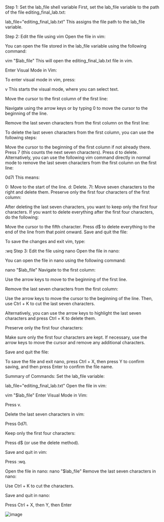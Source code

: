 Step 1: Set the lab_file shell variable
First, set the lab_file variable to the path of the file editing_final_lab.txt:


lab_file="editing_final_lab.txt"
This assigns the file path to the lab_file variable.

Step 2: Edit the file using vim
Open the file in vim:

You can open the file stored in the lab_file variable using the following command:


vim "$lab_file"
This will open the editing_final_lab.txt file in vim.

Enter Visual Mode in Vim:

To enter visual mode in vim, press:


v
This starts the visual mode, where you can select text.

Move the cursor to the first column of the first line:

Navigate using the arrow keys or by typing 0 to move the cursor to the beginning of the line.

Remove the last seven characters from the first column on the first line:

To delete the last seven characters from the first column, you can use the following steps:

Move the cursor to the beginning of the first column if not already there.
Press 7 (this counts the next seven characters).
Press d to delete.
Alternatively, you can use the following vim command directly in normal mode to remove the last seven characters from the first column on the first line:


0d7l
This means:

0: Move to the start of the line.
d: Delete.
7l: Move seven characters to the right and delete them.
Preserve only the first four characters of the first column:

After deleting the last seven characters, you want to keep only the first four characters. If you want to delete everything after the first four characters, do the following:

Move the cursor to the fifth character.
Press d$ to delete everything to the end of the line from that point onward.
Save and quit the file:

To save the changes and exit vim, type:


:wq
Step 3: Edit the file using nano
Open the file in nano:

You can open the file in nano using the following command:


nano "$lab_file"
Navigate to the first column:

Use the arrow keys to move to the beginning of the first line.

Remove the last seven characters from the first column:

Use the arrow keys to move the cursor to the beginning of the line. Then, use Ctrl + K to cut the last seven characters.

Alternatively, you can use the arrow keys to highlight the last seven characters and press Ctrl + K to delete them.

Preserve only the first four characters:

Make sure only the first four characters are kept. If necessary, use the arrow keys to move the cursor and remove any additional characters.

Save and quit the file:

To save the file and exit nano, press Ctrl + X, then press Y to confirm saving, and then press Enter to confirm the file name.

Summary of Commands:
Set the lab_file variable:


lab_file="editing_final_lab.txt"
Open the file in vim:


vim "$lab_file"
Enter Visual Mode in Vim:

Press v.

Delete the last seven characters in vim:

Press 0d7l.

Keep only the first four characters:

Press d$ (or use the delete method).

Save and quit in vim:

Press :wq.

Open the file in nano:
nano "$lab_file"
Remove the last seven characters in nano:

Use Ctrl + K to cut the characters.

Save and quit in nano:

Press Ctrl + X, then Y, then Enter  

![image](https://github.com/user-attachments/assets/8c344c1d-c92b-409f-8339-ec69395a3c0f)
